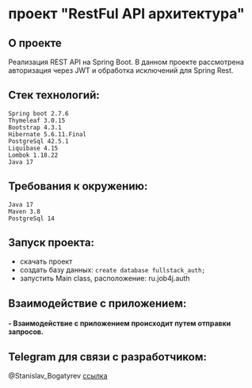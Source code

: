 # проект "RestFul API архитектура"

## О проекте 

Реализация REST API на Spring Boot.
В данном проекте рассмотрена авторизация через JWT и обработка исключений для Spring Rest.

## Стек технологий:

    Spring boot 2.7.6
    Thymeleaf 3.0.15
    Bootstrap 4.3.1
    Hibernate 5.6.11.Final
    PostgreSql 42.5.1
    Liquibase 4.15
    Lombok 1.18.22
    Java 17

## Требования к окружению:

    Java 17
    Maven 3.8
    PostgreSql 14

## Запуск проекта:

- скачать проект
- создать базу данных: ```create database fullstack_auth;```
- запустить Main class, расположение: ru.job4j.auth

## Взаимодействие с приложением:

#### - Взаимодействие с приложением происходит путем отправки запросов.

## Telegram для связи с разработчиком:

@Stanislav_Bogatyrev
[ссылка](https://t.me/Stanislav_Bogatyrev)